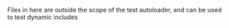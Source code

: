 Files in here are outside the scope of the test autoloader, and can be used to test dynamic includes